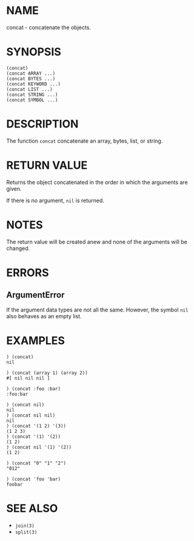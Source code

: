 # NAME
concat - concatenate the objects.

# SYNOPSIS

    (concat)
    (concat ARRAY ...)
    (concat BYTES ...)
    (concat KEYWORD ...)
    (concat LIST ...)
    (concat STRING ...)
    (concat SYMBOL ...)

# DESCRIPTION
The function `concat` concatenate an array, bytes, list, or string.

# RETURN VALUE
Returns the object concatenated in the order in which the arguments are given.

If there is no argument, `nil` is returned.

# NOTES
The return value will be created anew and none of the arguments will be changed.

# ERRORS
## ArgumentError
If the argument data types are not all the same. However, the symbol `nil` also behaves as an empty list.

# EXAMPLES

    ) (concat)
    nil

    ) (concat (array 1) (array 2))
    #[ nil nil nil ]

    ) (concat :foo :bar)
    :foo:bar

    ) (concat nil)
    nil
    ) (concat nil nil)
    nil
    ) (concat '(1 2) '(3))
    (1 2 3)
    ) (concat '(1) '(2))
    (1 2)
    ) (concat nil '(1) '(2))
    (1 2)

    ) (concat "0" "1" "2")
    "012"

    ) (concat 'foo 'bar)
    foobar

# SEE ALSO
- `join(3)`
- `split(3)`
